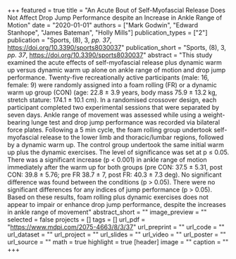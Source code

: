 +++
featured = true
title = "An Acute Bout of Self-Myofascial Release Does Not Affect Drop Jump Performance despite an Increase in Ankle Range of Motion"
date = "2020-01-01"
authors = ["Mark Godwin", "Edward Stanhope", "James Bateman", "Holly Mills"]
publication_types = ["2"]
publication = "Sports, (8), 3, _pp. 37_, https://doi.org/10.3390/sports8030037"
publication_short = "Sports, (8), 3, _pp. 37_, https://doi.org/10.3390/sports8030037"
abstract = "This study examined the acute effects of self-myofascial release plus dynamic warm up versus dynamic warm up alone on ankle range of motion and drop jump performance. Twenty-five recreationally active participants (male: 16, female: 9) were randomly assigned into a foam rolling (FR) or a dynamic warm up group (CON) (age: 22.8 ± 3.9 years, body mass 75.9 ± 13.2 kg, stretch stature: 174.1 ± 10.1 cm). In a randomised crossover design, each participant completed two experimental sessions that were separated by seven days. Ankle range of movement was assessed while using a weight-bearing lunge test and drop jump performance was recorded via bilateral force plates. Following a 5 min cycle, the foam rolling group undertook self-myofascial release to the lower limb and thoracic/lumbar regions, followed by a dynamic warm up. The control group undertook the same initial warm up plus the dynamic exercises. The level of significance was set at p ≤ 0.05. There was a significant increase (p < 0.001) in ankle range of motion immediately after the warm up for both groups (pre CON: 37.5 ± 5.31, post CON: 39.8 ± 5.76; pre FR 38.7 ± 7, post FR: 40.3 ± 7.3 deg). No significant difference was found between the conditions (p > 0.05). There were no significant differences for any indices of jump performance (p > 0.05). Based on these results, foam rolling plus dynamic exercises does not appear to impair or enhance drop jump performance, despite the increases in ankle range of movement"
abstract_short = ""
image_preview = ""
selected = false
projects = []
tags = []
url_pdf = "https://www.mdpi.com/2075-4663/8/3/37"
url_preprint = ""
url_code = ""
url_dataset = ""
url_project = ""
url_slides = ""
url_video = ""
url_poster = ""
url_source = ""
math = true
highlight = true
[header]
image = ""
caption = ""
+++
